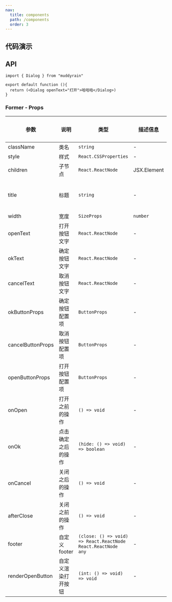 ```yaml
---
nav:
  title: components
  path: /components
  order: 3
---
```


## 代码演示

<code src="./demo/demo1.tsx"></code>  


## API

``` tsx | pure
import { Dialog } from "muddyrain"

export default function (){
  return (<Dialog openText="打开">哈哈哈</Dialog>)
}
```

### Former - Props

| 参数         | 说明     | 类型           | 描述信息 | 默认值 |
| ------------| -------- | -----------   | ------  | ----- |
| className  | 类名  | `string`  | - | - |
| style  | 样式  | `React.CSSProperties`  | - | - |
| children  | 子节点  | `React.ReactNode` | JSX.Element  | - | - |
| title  | 标题  | `string`  | - | 弹框标题 |
| width  | 宽度  | `SizeProps` | `number`  | - | medium |
| openText  | 打开按钮文字  | `React.ReactNode`  | - | 打开 |
| okText  | 确定按钮文字  | `React.ReactNode`  | - | 确定 |
| cancelText  | 取消按钮文字  | `React.ReactNode`  | - | 取消 |
| okButtonProps  | 确定按钮配置项  | `ButtonProps`  | - | {} |
| cancelButtonProps  | 取消按钮配置项  | `ButtonProps`  | - | {} |
| openButtonProps  | 打开按钮配置项  | `ButtonProps`  | - | {} |
| onOpen  | 打开之前的操作  | `() => void`  | - | - |
| onOk  | 点击确定之后的操作  | `(hide: () => void) => boolean`  | - | - |
| onCancel  | 关闭之后的操作  | `() => void ` | - | - |
| afterClose  | 关闭之前的操作  | `() => void`  | - | - |
| footer  | 自定义footer  | `(close: () => void) => React.ReactNode  React.ReactNode  any`  | - | - |
| renderOpenButton  | 自定义渲染打开按钮  | `(int: () => void) => void`  | - | - |


